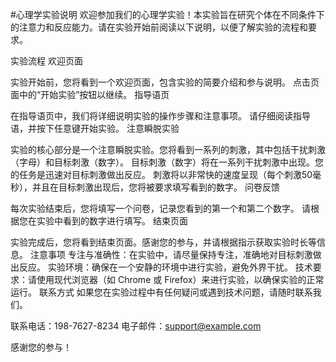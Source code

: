 #心理学实验说明
欢迎参加我们的心理学实验！本实验旨在研究个体在不同条件下的注意力和反应能力。请在实验开始前阅读以下说明，以便了解实验的流程和要求。

实验流程
欢迎页面

实验开始前，您将看到一个欢迎页面，包含实验的简要介绍和参与说明。
点击页面中的“开始实验”按钮以继续。
指导语页

在指导语页中，我们将详细说明实验的操作步骤和注意事项。
请仔细阅读指导语，并按下任意键开始实验。
注意瞬脱实验

实验的核心部分是一个注意瞬脱实验。您将看到一系列的刺激，其中包括干扰刺激（字母）和目标刺激（数字）。
目标刺激（数字）将在一系列干扰刺激中出现。您的任务是迅速对目标刺激做出反应。
刺激将以非常快的速度呈现（每个刺激50毫秒），并且在目标刺激出现后，您将被要求填写看到的数字。
问卷反馈

每次实验结束后，您将填写一个问卷，记录您看到的第一个和第二个数字。
请根据您在实验中看到的数字进行填写。
结束页面

实验完成后，您将看到结束页面。感谢您的参与，并请根据指示获取实验时长等信息。
注意事项
专注与准确性：在实验中，请尽量保持专注，准确地对目标刺激做出反应。
实验环境：确保在一个安静的环境中进行实验，避免外界干扰。
技术要求：请使用现代浏览器（如 Chrome 或 Firefox）来进行实验，以确保实验的正常运行。
联系方式
如果您在实验过程中有任何疑问或遇到技术问题，请随时联系我们。

联系电话：198-7627-8234
电子邮件：support@example.com

感谢您的参与！

